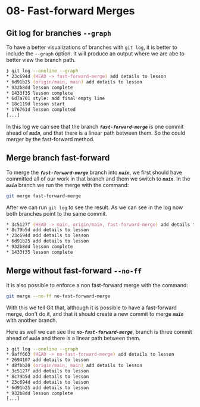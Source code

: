 # 08- Fast-forward Merges

## Git log for branches `--graph`

To have a better visualizations of branches with `git log`, it is better to include the `--graph` option. It will produce an output where we are abe to better view the branch path.

```zsh
❯ git log --oneline --graph
* 23c694d (HEAD -> fast-forward-merge) add details to lesson
* 6d91b25 (origin/main, main) add details to lesson
* 932b8dd lesson complete
* 1433f35 lesson complete
* 6d7a701 style: add final empty line
* 18c119d lesson start
* 176761d lesson completed
[...]
```

In this log we can see that the branch ***`fast-forward-merge`*** is one commit ahead of ***`main`***, and that there is a linear path between them. So the could merger by the fast-forward method.

## Merge branch fast-forward

To merge the ***`fast-forward-merge`*** branch into ***`main`***, we first should have committed all of our work in that branch and them we switch to ***`main`***. In the ***`main`*** branch we run the merge with the command:

```zsh
git merge fast-forward-merge
```

After we can run `git log` to see the result. As we can see in the log now both branches point to the same commit.

```zsh
* 3c5127f (HEAD -> main, origin/main, fast-forward-merge) add details to lesson
* 8c79b5d add details to lesson
* 23c694d add details to lesson
* 6d91b25 add details to lesson
* 932b8dd lesson complete
* 1433f35 lesson complete
```

## Merge without fast-forward `--no-ff`

It is also possible to enforce a non fast-forward merge with the command:

```zsh
git merge --no-ff no-fast-forward-merge
```

With this we tell Git that, although it is possible to have a fast-forward merge, don't do it, and that it should create a new commit to merge ***`main`*** with another branch.

Here as well we can see the ***`no-fast-forward-merge`***, branch is three commit ahead of ***`main`*** and there is a linear path between them.

```zsh
❯ git log --oneline --graph
* 9aff663 (HEAD -> no-fast-forward-merge) add details to lesson
* 2694107 add details to lesson
* d8fbb20 (origin/main, main) add details to lesson
* 3c5127f add details to lesson
* 8c79b5d add details to lesson
* 23c694d add details to lesson
* 6d91b25 add details to lesson
* 932b8dd lesson complete
[...]
```

